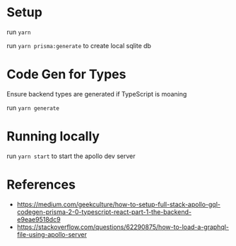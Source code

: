 # Setup

run `yarn`

run `yarn prisma:generate` to create local sqlite db

# Code Gen for Types

Ensure backend types are generated if TypeScript is moaning

run `yarn generate`

# Running locally

run `yarn start` to start the apollo dev server

# References

- https://medium.com/geekculture/how-to-setup-full-stack-apollo-gql-codegen-prisma-2-0-typescript-react-part-1-the-backend-e9eae9518dc9
- https://stackoverflow.com/questions/62290875/how-to-load-a-graphql-file-using-apollo-server
